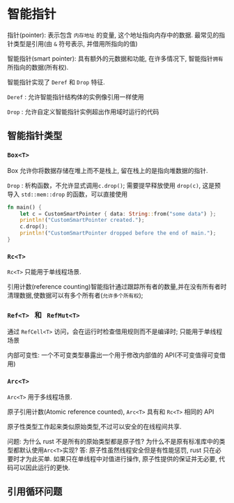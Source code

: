 # 智能指针

指针(pointer): 表示包含 `内存地址` 的变量, 这个地址指向内存中的数据. 最常见的指针类型是引用(由 `&` 符号表示, 并借用所指向的值)

智能指针(smart pointer): 具有额外的元数据和功能, 在许多情况下, 智能指针`拥有`所指向的数据(所有权).

智能指针实现了 `Deref` 和 `Drop` 特征.

`Deref` : 允许智能指针结构体的实例像引用一样使用

`Drop` : 允许自定义智能指针实例超出作用域时运行的代码

##

## 智能指针类型

### `Box<T>`

Box 允许你将数据存储在堆上而不是栈上, 留在栈上的是指向堆数据的指针.

`Drop` : 析构函数，不允许显式调用`c.drop()`; 需要提早释放使用 `drop(c)`, 这是预导入 `std::mem::drop` 的函数，可以直接使用

```rs
fn main() {
    let c = CustomSmartPointer { data: String::from("some data") };
    println!("CustomSmartPointer created.");
    c.drop();
    println!("CustomSmartPointer dropped before the end of main.");
}
```

### `Rc<T>`

`Rc<T>` 只能用于单线程场景.

引用计数(reference counting)智能指针通过跟踪所有者的数量,并在没有所有者时清理数据,使数据可以有多个所有者(`允许多个所有权`);

### `Ref<T> ` 和 ` RefMut<T>`

通过 `RefCell<T>` 访问，会在运行时检查借用规则而不是编译时; 只能用于单线程场景

内部可变性: 一个不可变类型暴露出一个用于修改内部值的 API(不可变值得可变借用)

### `Arc<T>`

`Arc<T>` 用于多线程场景.

原子引用计数(Atomic reference counted), `Arc<T>` 具有和 `Rc<T>` 相同的 API

原子性类型工作起来类似原始类型,不过可以安全的在线程间共享.

问题: 为什么 rust 不是所有的原始类型都是原子性? 为什么不是原有标准库中的类型都默认使用`Arc<T>`实现?
答: 原子性虽然线程安全但是有性能惩罚, rust 只在必要时才为此买单. 如果只在单线程中对值进行操作, 原子性提供的保证并无必要, 代码可以因此运行的更快.

## 引用循环问题
